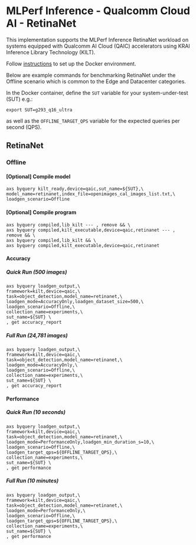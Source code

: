 # MLPerf Inference - Qualcomm Cloud AI - RetinaNet

This implementation supports the MLPerf Inference RetinaNet workload on systems
equipped with Qualcomm AI Cloud (QAIC) accelerators using KRAI Inference
Library Technology (KILT).

Follow [instructions](https://github.com/krai/axs2qaic-docker) to set up the
Docker environment.

Below are example commands for benchmarking RetinaNet under the Offline
scenario which is common to the Edge and Datacenter categories.

In the Docker container, define the `SUT` variable for your system-under-test
(SUT) e.g.:

```
export SUT=g293_q16_ultra
```

as well as the `OFFLINE_TARGET_QPS` variable for the expected queries per
second (QPS).

## RetinaNet

### Offline

#### [Optional] Compile model
```
axs byquery kilt_ready,device=qaic,sut_name=${SUT},\
model_name=retinanet,index_file=openimages_cal_images_list.txt,\
loadgen_scenario=Offline
```

#### [Optional] Compile program
```
axs byquery compiled,lib_kilt --- , remove && \
axs byquery compiled,kilt_executable,device=qaic,retinanet --- , remove && \
axs byquery compiled,lib_kilt && \
axs byquery compiled,kilt_executable,device=qaic,retinanet
```

#### Accuracy
##### Quick Run (500 images)
```
axs byquery loadgen_output,\
framework=kilt,device=qaic,\
task=object_detection,model_name=retinanet,\
loadgen_mode=AccuracyOnly,loadgen_dataset_size=500,\
loadgen_scenario=Offline,\
collection_name=experiments,\
sut_name=${SUT} \
, get accuracy_report
```

##### Full Run (24,781 images)
```
axs byquery loadgen_output,\
framework=kilt,device=qaic,\
task=object_detection,model_name=retinanet,\
loadgen_mode=AccuracyOnly,\
loadgen_scenario=Offline,\
collection_name=experiments,\
sut_name=${SUT} \
, get accuracy_report
```

#### Performance
##### Quick Run (10 seconds)
```
axs byquery loadgen_output,\
framework=kilt,device=qaic,\
task=object_detection,model_name=retinanet,\
loadgen_mode=PerformanceOnly,loadgen_min_duration_s=10,\
loadgen_scenario=Offline,\
loadgen_target_qps=${OFFLINE_TARGET_QPS},\
collection_name=experiments,\
sut_name=${SUT} \
, get performance
```

##### Full Run (10 minutes)
```
axs byquery loadgen_output,\
framework=kilt,device=qaic,\
task=object_detection,model_name=retinanet,\
loadgen_mode=PerformanceOnly,\
loadgen_scenario=Offline,\
loadgen_target_qps=${OFFLINE_TARGET_QPS},\
collection_name=experiments,\
sut_name=${SUT} \
, get performance
```
